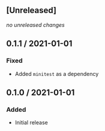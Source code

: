 ## [Unreleased]
*no unreleased changes*

## 0.1.1 / 2021-01-01
### Fixed
* Added `minitest` as a dependency

## 0.1.0 / 2021-01-01
### Added
* Initial release
